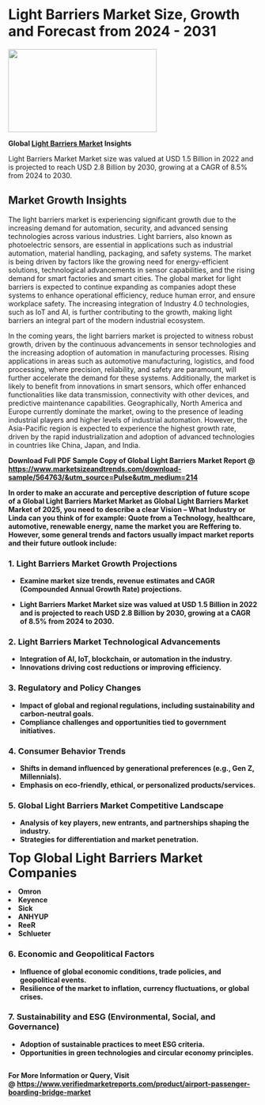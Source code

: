 <H1>Light Barriers Market Size, Growth and Forecast from 2024 - 2031</H1><img class="aligncenter size-medium wp-image-584254" src="https://thirdeyenews.in/wp-content/uploads/2024/09/Global-Market-Research-300x168.jpeg" alt="" width="300" height="168" /><p><strong>Global&nbsp;<a href="https://www.marketsizeandtrends.com/download-sample/564763/&amp;utm_source=Pulse&amp;utm_medium=214">Light Barriers Market</a> Insights</strong></p><p>Light Barriers Market Market size was valued at USD 1.5 Billion in 2022 and is projected to reach USD 2.8 Billion by 2030, growing at a CAGR of 8.5% from 2024 to 2030.</p><p><h2>Market Growth Insights</h2> <p>The light barriers market is experiencing significant growth due to the increasing demand for automation, security, and advanced sensing technologies across various industries. Light barriers, also known as photoelectric sensors, are essential in applications such as industrial automation, material handling, packaging, and safety systems. The market is being driven by factors like the growing need for energy-efficient solutions, technological advancements in sensor capabilities, and the rising demand for smart factories and smart cities. The global market for light barriers is expected to continue expanding as companies adopt these systems to enhance operational efficiency, reduce human error, and ensure workplace safety. The increasing integration of Industry 4.0 technologies, such as IoT and AI, is further contributing to the growth, making light barriers an integral part of the modern industrial ecosystem.</p> <p><strong></strong></p> <p>In the coming years, the light barriers market is projected to witness robust growth, driven by the continuous advancements in sensor technologies and the increasing adoption of automation in manufacturing processes. Rising applications in areas such as automotive manufacturing, logistics, and food processing, where precision, reliability, and safety are paramount, will further accelerate the demand for these systems. Additionally, the market is likely to benefit from innovations in smart sensors, which offer enhanced functionalities like data transmission, connectivity with other devices, and predictive maintenance capabilities. Geographically, North America and Europe currently dominate the market, owing to the presence of leading industrial players and higher levels of industrial automation. However, the Asia-Pacific region is expected to experience the highest growth rate, driven by the rapid industrialization and adoption of advanced technologies in countries like China, Japan, and India.</p> <p><strong></p><p><span class=""><strong>Download Full PDF Sample Copy of Global Light Barriers Market Report</strong> @ <a href="https://www.marketsizeandtrends.com/download-sample/564763/&amp;utm_source=Pulse&amp;utm_medium=214" target="_blank">https://www.marketsizeandtrends.com/download-sample/564763/&amp;utm_source=Pulse&amp;utm_medium=214</a></span></p><p>In order to make an accurate and perceptive description of future scope of a Global&nbsp;Light Barriers Market Market as Global&nbsp;Light Barriers Market Market of 2025, you need to describe a clear Vision &ndash; What Industry or Linda can you think of for example: Quote from a Technology, healthcare, automotive, renewable energy, name the market you are Reffering to. However, some general trends and factors usually impact market reports and their future outlook include:</p><h3>1.&nbsp;<strong>Light Barriers Market Growth Projections</strong></h3><ul><li>Examine market size trends, revenue estimates and CAGR (Compounded Annual Growth Rate) projections.</li><li><p>Light Barriers Market Market size was valued at USD 1.5 Billion in 2022 and is projected to reach USD 2.8 Billion by 2030, growing at a CAGR of 8.5% from 2024 to 2030.</p></li></ul><h3>2.&nbsp;<strong>Light Barriers Market Technological Advancements</strong></h3><ul><li>Integration of AI, IoT, blockchain, or automation in the industry.</li><li>Innovations driving cost reductions or improving efficiency.</li></ul><h3>3.&nbsp;<strong>Regulatory and Policy Changes</strong></h3><ul><li>Impact of global and regional regulations, including sustainability and carbon-neutral goals.</li><li>Compliance challenges and opportunities tied to government initiatives.</li></ul><h3>4.&nbsp;<strong>Consumer Behavior Trends</strong></h3><ul><li>Shifts in demand influenced by generational preferences (e.g., Gen Z, Millennials).</li><li>Emphasis on eco-friendly, ethical, or personalized products/services.</li></ul><h3>5.&nbsp;<strong>Global Light Barriers Market Competitive Landscape</strong></h3><ul><li>Analysis of key players, new entrants, and partnerships shaping the industry.</li><li>Strategies for differentiation and market penetration.</li></ul><p data-pm-slice="1 1 []"><span style="color: inherit; font-family: inherit; font-size: 25px;">Top Global Light Barriers Market Companies</span></p><div class="" data-test-id=""><p><li>Omron</li><li> Keyence</li><li> Sick</li><li> ANHYUP</li><li> ReeR</li><li> Schlueter</li></p></div><h3>6.&nbsp;<strong>Economic and Geopolitical Factors</strong></h3><ul><li>Influence of global economic conditions, trade policies, and geopolitical events.</li><li>Resilience of the market to inflation, currency fluctuations, or global crises.</li></ul><h3>7.&nbsp;<strong>Sustainability and ESG (Environmental, Social, and Governance)</strong></h3><ul><li>Adoption of sustainable practices to meet ESG criteria.</li><li>Opportunities in green technologies and circular economy principles.</li></ul><h2><strong style="font-size: 14px;">For More Information or Query, Visit @&nbsp;</strong><a style="background-color: #ffffff; font-size: 14px;" href="https://www.marketsizeandtrends.com/report/light-barriers-market/" target="_blank">https://www.verifiedmarketreports.com/product/airport-passenger-boarding-bridge-market</a></h2>
